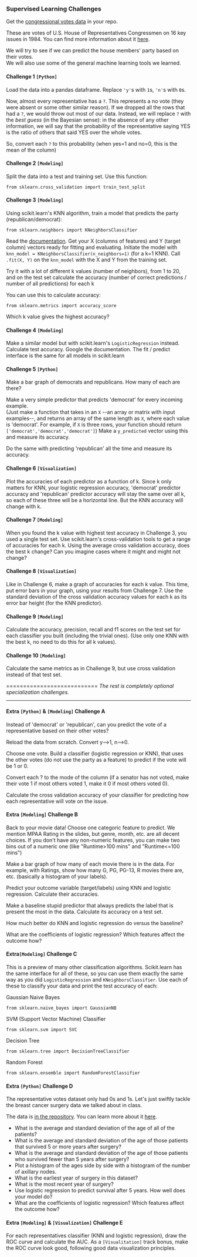 ### Supervised Learning Challenges


Get the [congressional votes data](house-votes-84.csv) in your repo.

These are votes of U.S. House of Representatives Congressmen on 16 key
issues in 1984. You can find more information about it [here](house-votes-84-description.txt).

We will try to see if we can predict the house members' party based on
their votes.   
We will also use some of the general machine learning tools we learned.

#### Challenge 1 `[Python]`
Load the data into a pandas dataframe. Replace `'y'`s with `1`s, `'n'`s with
`0`s.

Now, almost every representative has a `?`. This represents a no vote
(they were absent or some other similar reason). If we dropped all the
rows that had a `?`, we would throw out most of our data. Instead, we
will replace `?` with the _best guess_ (in the Bayesian sense): in the
absence of any other information, we will say that the probability of
the representative saying YES is the ratio of others that said YES
over the whole votes.

So, convert each `?` to this probability (when yes=1 and no=0, this is
the mean of the column)

#### Challenge 2 `[Modeling]`
Split the data into a test and training set. Use this
function:

    from sklearn.cross_validation import train_test_split

#### Challenge 3 `[Modeling]`
Using scikit.learn's KNN algorithm, train a model that predicts the
party (republican/democrat):

    from sklearn.neighbors import KNeighborsClassifier

Read the [documentation](http://scikit-learn.org/stable/modules/generated/sklearn.neighbors.KNeighborsClassifier.html). 
Get your X (columns of features) and Y (target column) vectors ready for fitting and evaluating. 
Initiate the model with `knn_model = KNeighborsClassifier(n_neighbors=1)` (for a k=1 KNN). 
Call `.fit(X, Y)` on the `knn_model` with the X and Y from the training set.

Try it with a lot of different k values (number of neighbors), from 1
to 20, and on the test set calculate the accuracy (number of correct
predictions / number of all predictions) for each k

You can use this to calculate accuracy:

    from sklearn.metrics import accuracy_score

Which k value gives the highest accuracy?

#### Challenge 4 `[Modeling]`
Make a similar model but with scikit.learn's `LogisticRegression` instead. Calculate
test accuracy. Google the documentation. The fit / predict interface is the same for all models in scikit.learn


#### Challenge 5 `[Python]`
Make a bar graph of democrats and republicans. How many of each are
there?

Make a very simple predictor that predicts 'democrat' for every
incoming example.   
(Just make a function that takes in an `X`  --an array or matrix with
input examples--, and returns an array of the same length as `X`, where
each value is 'democrat'. For example, if `X` is three rows, your
function should return `['democrat','democrat','democrat']`) Make a
`y_predicted` vector using this and measure its accuracy.

Do the same with predicting 'republican' all the time and measure its
accuracy.

#### Challenge 6 `[Visualization]`
Plot the accuracies of each predictor as a function of k. Since k only matters for KNN,
your logistic regression accuracy, 'democrat' predictor accuracy and
'republican' predictor accuracy will stay the same over all k, so each
of these three will be a horizontal line. But the KNN accuracy will
change with k.

#### Challenge 7 `[Modeling]`
When you found the k value with highest test accuracy in Challenge 3, you used a single test set. 
Use scikit.learn's cross-validation tools to get a range of accuracies for each k. 
Using the average cross validation accuracy, does the best k change? 
Can you imagine cases where it might and might not change?

#### Challenge 8 `[Visualization]`
Like in Challenge 6, make a graph of  accuracies for each k value. 
This time, put error bars in your graph, using your results from Challenge 7.
Use the standard deviation of the cross validation accuracy values for each k as its error bar height (for the KNN predictor).

#### Challenge 9 `[Modeling]`
Calculate the accuracy, precision, recall and f1 scores on the test set for each classifier you built (including the trivial ones).
(Use only one KNN with the best k, no need to do this for all k values).

#### Challenge 10 `[Modeling]`
Calculate the same metrics as in Challenge 9, but use cross validation instead of that test set.

===========================
_The rest is completely optional specialization challenges._



-----



#### Extra `[Python]` & `[Modeling]` Challenge A

Instead of 'democrat' or 'republican', can you predict the vote of a
representative based on their other votes?

Reload the data from scratch. Convert y-->1, n-->0.

Choose one vote. Build a classifier (logistic regression or KNN), that
uses the other votes (do not use the party as a feature) to predict if
the vote will be 1 or 0.

Convert each ? to the mode of the column (if a senator has not voted,
make their vote 1 if most others voted 1, make it 0 if most others
voted 0).

Calculate the cross validation accuracy of your classifier for
predicting how each representative will vote on the issue.


#### Extra `[Modeling]` Challenge B

Back to your movie data! Choose one categoric feature to predict. 
We mention MPAA Rating in the slides, but genre, month, etc. are all decent choices. If
you don't have any non-numeric features, you can make two bins out of
a numeric one (like "Runtime>100 mins" and "Runtime<=100 mins")

Make a bar graph of how many of each movie there is in the data. For
example, with Ratings, show how many G, PG, PG-13, R movies there are,
etc. (basically a histogram of your labels).

Predict your outcome variable (target/labels) using KNN and logistic
regression. Calculate their accuracies.

Make a baseline stupid predictor that always predicts the label that
is present the most in the data. Calculate its accuracy on a test set.

How much better do KNN and logistic regression do versus the baseline?

What are the coefficients of logistic regression? Which features
affect the outcome how?


#### Extra`[Modeling]` Challenge C

This is a preview of many other classification algorithms. Scikit.learn has the same interface for all of these, so you
can use them exactly the same way as you did `LogisticRegression` and
`KNeighborsClassifier`. Use each of these to classify your data and
print the test accuracy of each:

Gaussian Naive Bayes

    from sklearn.naive_bayes import GaussianNB


SVM (Support Vector Machine) Classifier

    from sklearn.svm import SVC


Decision Tree

    from sklearn.tree import DecisionTreeClassifier


Random Forest

    from sklearn.ensemble import RandomForestClassifier

#### Extra `[Python]` Challenge D

The representative votes dataset
only had 0s and 1s. Let's just swiftly tackle the breast cancer
surgery data we talked about in class.

The data is [in the repository](haberman.csv). You can learn more about it [here](https://archive.ics.uci.edu/ml/datasets/Haberman%27s+Survival).

- What is the average and standard deviation of the age of all of the
patients?
- What is the average and standard deviation of the age of those
patients that survived 5 or more years after surgery?
- What is the average and standard deviation of the age of those
patients who survived fewer than 5 years after surgery?
- Plot a histogram of the ages side by side with a histogram of the
number of axillary nodes.
- What is the earliest year of surgery in this dataset?
- What is the most recent year of surgery?
- Use logistic regression to predict survival after 5 years. How well
does your model do?
- What are the coefficients of logistic regression? Which features
affect the outcome how?


#### Extra `[Modeling]` & `[Visualization]` Challenge E
For each representatives classifier (KNN and logistic regression), draw the ROC curve and calculate the AUC.
As a `[Visualitation]` track bonus, make the ROC curve look good, following good data visualization principles.

